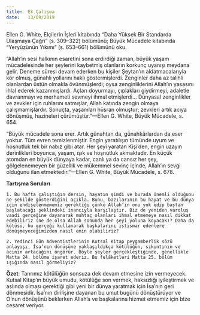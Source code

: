 ```yaml
---
title:  Ek Çalışma
date:   13/09/2019
---
```


Ellen G. White, Elçilerin İşleri kitabında “Daha Yüksek Bir Standarda Ulaşmaya Çağrı” (s. 309–322) bölümünü; Büyük Mücadele kitabında “Yeryüzünün Yıkımı” (s. 653–661) bölümünü oku.

“Allah’ın sesi halkının esaretini sona erdirdiği zaman, büyük yaşam mücadelesinde her şeylerini kaybetmiş olanların korkunç uyanışı meydana gelir. Deneme süresi devam ederken bu kişiler Şeytan’ın aldatmacalarıyla kör olmuş, günahlı yollarını haklı göstermişlerdi. Zenginler daha az talihli olanlardan üstün olmakla övünmüşlerdi; oysa zenginliklerini Allah’ın yasasını ihlal ederek kazanmışlardı. Açları doyurmayı, çıplakları giydirmeyi, adaletle davranmayı ve merhameti sevmeyi ihmal etmişlerdi... Dünyasal zenginlikler ve zevkler için ruhlarını satmışlar, Allah katında zengin olmaya çalışmamışlardır. Sonuçta, yaşamları hüsran olmuştur; zevkleri artık acıya dönüşmüş, hazineleri çürümüştür.”—Ellen G. White, Büyük Mücadele, s. 654.

“Büyük mücadele sona erer. Artık günahtan da, günahkârlardan da eser yoktur. Tüm evren temizlenmiştir. Engin yaratılışın tümünde uyum ve hoşnutluk tek bir nabız gibi atar. Her şeyi yaratan Kişi’den, engin uzayın derinlikleri boyunca, yaşam, ışık ve hoşnutluk akmaktadır. En küçük atomdan en büyük dünyaya kadar, canlı ya da cansız her şey, gölgelenemeyen bir güzellik ve mükemmel sevinç içinde, Allah’ın sevgi olduğunu ilan etmektedir.”—Ellen G. White, Büyük Mücadele, s. 678.

**Tartışma Soruları**

`1. Bu hafta çalıştığın dersin, hayatın şimdi ve burada önemli olduğunu ne şekilde gösterdiğini açıkla. Bunu, bazılarının bu hayat ve bu dünya için endişelenmememiz gerektiği çünkü Allah’ın onu yok edip baştan başlatacağı şeklindeki inancıyla karşılaştır. Biz de yeniden varoluş vaadi gerçeğine dayanarak muhtaç olanları ihmal etmemeye nasıl dikkat edebiliriz (ne de olsa Allah sonunda her şeyi yoluna koyacak)? Daha da kötüsü, bu gerçeği kullanarak başkalarını istismar edenlere dönüşmeyeceğimizden nasıl emin olabiliriz?`

`2. Yedinci Gün Adventistlerinin Kutsal Kitap peygamberlik sözü anlayışı, İsa’nın dönüşüne yaklaşıldıkça kötülüğün, sıkıntının ve acının artacağını öngörür. Böyle şeyler gerçekleştiğinde, genellikle Matta 24. bölüme işaret ederiz. Bu felâketleri Matta 25. bölüm ışığında nasıl görmeliyiz?`

**Özet**: Tanrımız kötülüğün sonsuza dek devam etmesine izin vermeyecek. Kutsal Kitap’ın büyük umudu, kötülüğe son vermek, haksızlığı iyileştirmek ve aslında olması gerektiği gibi yeni bir dünya yaratmak için İsa’nın geri dönmesidir. İsa’nın dirilişine dayanan bu umut bugünü dönüştürüyor ve O’nun dönüşünü beklerken Allah’a ve başkalarına hizmet etmemiz için bize cesaret veriyor.
